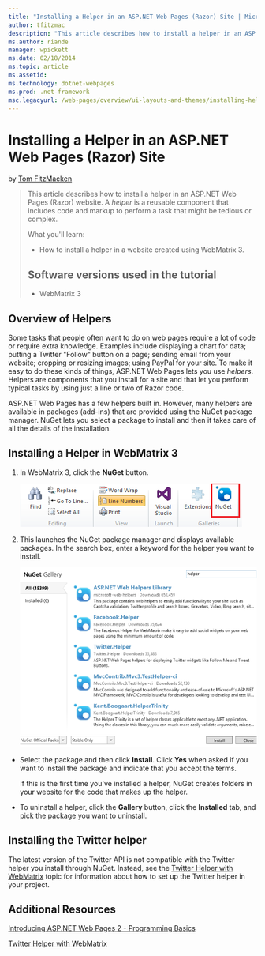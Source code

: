 ```yaml
---
title: "Installing a Helper in an ASP.NET Web Pages (Razor) Site | Microsoft Docs"
author: tfitzmac
description: "This article describes how to install a helper in an ASP.NET Web Pages (Razor) website. A helper is a reusable component that includes code and markup to per..."
ms.author: riande
manager: wpickett
ms.date: 02/18/2014
ms.topic: article
ms.assetid: 
ms.technology: dotnet-webpages
ms.prod: .net-framework
msc.legacyurl: /web-pages/overview/ui-layouts-and-themes/installing-helpers
---
```

Installing a Helper in an ASP.NET Web Pages (Razor) Site
====================
by [Tom FitzMacken](https://github.com/tfitzmac)

> This article describes how to install a helper in an ASP.NET Web Pages (Razor) website. A *helper* is a reusable component that includes code and markup to perform a task that might be tedious or complex.
> 
> What you'll learn:
> 
> - How to install a helper in a website created using WebMatrix 3.
>   
> 
> ## Software versions used in the tutorial
> 
> 
> - WebMatrix 3


## Overview of Helpers

Some tasks that people often want to do on web pages require a lot of code or require extra knowledge. Examples include displaying a chart for data; putting a Twitter "Follow" button on a page; sending email from your website; cropping or resizing images; using PayPal for your site. To make it easy to do these kinds of things, ASP.NET Web Pages lets you use *helpers*. Helpers are components that you install for a site and that let you perform typical tasks by using just a line or two of Razor code.

ASP.NET Web Pages has a few helpers built in. However, many helpers are available in packages (add-ins) that are provided using the NuGet package manager. NuGet lets you select a package to install and then it takes care of all the details of the installation.

## Installing a Helper in WebMatrix 3

1. In WebMatrix 3, click the **NuGet** button.

    ![NuGet Gallery dialog box in WebMatrix](installing-helpers/_static/image1.png)
2. This launches the NuGet package manager and displays available packages. In the search box, enter a keyword for the helper you want to install.

    ![NuGet Gallery dialog box in WebMatrix](installing-helpers/_static/image2.png)
- Select the package and then click **Install**. Click **Yes** when asked if you want to install the package and indicate that you accept the terms.

    If this is the first time you've installed a helper, NuGet creates folders in your website for the code that makes up the helper.
- To uninstall a helper, click the **Gallery** button, click the **Installed** tab, and pick the package you want to uninstall.

## Installing the Twitter helper

The latest version of the Twitter API is not compatible with the Twitter helper you install through NuGet. Instead, see the [Twitter Helper with WebMatrix](twitter-helper.md) topic for information about how to set up the Twitter helper in your project.

<a id="Additional_Resources"></a>
## Additional Resources


[Introducing ASP.NET Web Pages 2 - Programming Basics](../getting-started/introducing-razor-syntax-c.md)

[Twitter Helper with WebMatrix](twitter-helper.md)